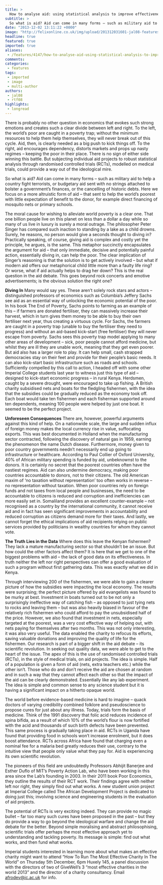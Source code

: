 ```yaml
---
title: >
  How to analyse aid: using statistical analysis to improve effectiveness
subtitle: >
  So what is aid? Aid can come in many forms – such as military aid to help a country fight terrorists, or budgetary aid sent with no strings attached to bolster a government’s finances, or the cancelling of historic debts.
date: "2013-12-02 13:11:22 +0000"
image: "http://felixonline.co.uk/img/upload/201312031601-jal08-features_fmsc-food-distribution-kenya.jpg"
headline: true
featured: true
imported: true
aliases:
 - /features/4147/how-to-analyse-aid-using-statistical-analysis-to-improve-effectiveness
comments:
categories:
 - features
tags:
 - imported
 - image
 - multi-author
authors:
 - jal08
 - rtf08
highlights:
 - longread
---
```


There is probably no other question in economics that evokes such strong emotions and creates such a clear divide between left and right. To the left, the world’s poor are caught in a poverty trap; without the minimum resources to help them help themselves, they will never break out of this cycle. Aid, then, is clearly needed as a big push to kick things off. To the right, aid encourages dependency, distorts markets and props up nasty regimes – keeping the poor in their place. There is no sign of either side winning this battle. But subjecting individual aid projects to robust statistical analysis through randomised controlled trials (RCTs), modelled on medical trials, could provide a way out of the ideological mire.

So what is aid? Aid can come in many forms – such as military aid to help a country fight terrorists, or budgetary aid sent with no strings attached to bolster a government’s finances, or the cancelling of historic debts. Here we focus on a more altruistic form of aid – that sent to help the world’s poorest with little expectation of benefit to the donor, for example direct financing of mosquito nets or primary schools.

The moral cause for wishing to alleviate world poverty is a clear one. That one billion people live on this planet on less than a dollar a day while so many of us live in luxury is surely a moral outrage. The philosopher Peter Singer has compared such inaction to standing by a lake as a child drowns. Surely, he reasons, no person would give a seconds thought to diving in? Practically speaking, of course, giving aid is complex and costly yet the principle, he argues, is the same.
 This metaphor succinctly encapsulates the argument for aid – that only immediate, decisive and potentially painful action, essentially diving in, can help the poor. The clear implication of Singer’s reasoning is that the solution is to get actively involved – but what if modern aid offers our metaphorical child little more than a faulty life ring? Or worse, what if aid actually helps to drag her down? This is the real question in the aid debate. This goes beyond rock concerts and emotive advertisements; is the obvious solution the right one?

__Diving In__
 Many would say yes. These aren’t solely rock stars and actors – distinguished professors of economics such as Columbia’s Jeffery Sachs see aid as an essential way of unlocking the economic potential of the poor. In his book The End of Poverty, Sachs points to farming as an example of this – if farmers are donated fertiliser, they can massively increase their harvest, which in turn gives them money to be able to buy their own fertiliser next year, thus creating a virtuous cycle. For Sachs, the farmers are caught in a poverty trap (unable to buy the fertiliser they need to progress) and without an aid-based kick-start (free fertiliser) they will never escape from poverty. Sachs sees this poverty trap model applying to many other areas of development – sick, poor people cannot afford medicine, but whilst they are ill they are unable work, meaning that they get even poorer. But aid also has a larger role to play. It can help small, cash strapped democracies stay on their feet and provide for their people’s basic needs. It can also kick-start basic infrastructure such as roads and schools.
 Sufficiently compelled by this call to action, I headed off with some other Imperial College students last year to witness just this type of aid – designed to kick-start economic progress – in rural Kenya. Herdsmen, caught by a severe drought, were encouraged to take up fishing. A British charity subsidised nets and boats for the fledgling fishermen, with the idea that the subsidies could be gradually reduced as the economy took off. Each boat would take ten fishermen and each fisherman supported around ten dependents, meaning 100 people were helped by just one boat. It seemed to be the perfect project.

__Unforeseen Consequences__
 There are, however, powerful arguments against this kind of help. On a nationwide scale, the large and sudden influx of foreign money makes the local currency rise in value, suffocating exports. This was best documented in Holland when the manufacturing sector contracted, following the discovery of natural gas in 1959, earning the phenomenon the name Dutch disease. Furthermore, money given to poor country governments needn’t necessarily end up going to infrastructure or healthcare. According to Paul Collier of Oxford University, 40% of African military spending is funded by aid, unbeknownst to the donors. It is certainly no secret that the poorest countries often have the nastiest regimes.
 Aid can also undermine democracy, making poor countries accountable to donors, not to their citizens. The old American maxim of ‘no taxation without representation’ too often works in reverse – no representation without taxation. When poor countries rely on foreign funds and not taxes from local people and businesses, the need to be accountable to citizens is reduced and corruption and inefficiencies can more easily set in. Somaliland provides an excellent counter-example – not recognised as a country by the international community, it cannot receive aid and in fact has seen significant improvements in accountability and reduced corruption as citizens demand more for their taxes. And lastly, we cannot forget the ethical implications of aid recipients relying on public services provided by politicians in wealthy countries for whom they cannot vote.

__The Truth Lies in the Data__
 Where does this leave the Kenyan fishermen? They lack a mature manufacturing sector so that shouldn’t be an issue. But how could the other factors affect them? It is here that we get to one of the biggest problems with aid – the lack of good data on its effectiveness. In truth neither the left nor right perspectives can offer a good evaluation of such a program without first gathering data. This was exactly what we did in Kenya.

Through interviewing 200 of the fishermen, we were able to gain a clearer picture of how the subsidies were impacting the local economy. The results were surprising; the perfect picture offered by aid evangelists was found to be murky at best. Investment in boats turned out to be not only a surprisingly ineffective way of catching fish – as opposed to just tying nets to rocks and leaving them – but was also heavily biased in favour of the relatively rich fishermen who could afford to pay the unsubsidised half of the price. However, we also found that investment in nets, especially targeted at the poorest, was a very cost effective way of helping out, with nets paying for themselves after two months. This was not only interesting, it was also very useful. The data enabled the charity to refocus its efforts, saving valuable donations and improving the quality of life for the fishermen.
 Our research is part of a bigger shift in the aid debate – its scientific revolution. In seeking out quality data, we were able to get to the heart of the issue. The apex of this is the use of randomised controlled trials (RCTs), in the style of medical trials, on aid projects. The idea is simple. Half of a population is given a form of aid (nets, extra teachers etc.) while the other isn’t. Those who do and don’t receive the aid are chosen at random and in such a way that they cannot affect each other so that the impact of the aid can be clearly demonstrated. Essentially like any lab experiment. The idea is simple and common sense to any science student but it is having a significant impact on a hitherto opaque world.

The world before evidence-based medicine is hard to imagine – quack doctors of varying credibility combined folklore and pseudoscience to propose cures for just about any illness. Today, trials form the basis of medicine. Think of the 1991 discovery that folic acid reduces incidence of spina bifida, as a result of which 10% of the world’s flour is now fortified with the acid and thousands of such birth defects have been prevented. This same process is gradually taking place in aid. RCTs in Uganda have found that providing food in schools won’t increase enrolment, but it does boost attendance. RCTs across Africa have found that charging even a nominal fee for a malaria bed greatly reduces their use, contrary to the intuitive view that people only value what they pay for. Aid is experiencing its own scientific revolution.

The pioneers of this field are undoubtedly Professors Abhijit Banerjee and Esther Duflo of MIT’s Poverty Action Lab, who have been working in this area since the Lab’s founding in 2003. In their 2011 book Poor Economics, they outline the results of their RCT work. Their findings agree with neither left nor right, they simply find out what works. A new student union project at Imperial College called The African Development Project is dedicated to doing just this; involving science and engineering students in the evaluation of aid projects.

The potential of RCTs is very exciting indeed. They can provide no magic bullet – far too many such cures have been proposed in the past – but they do provide a way to go beyond the ideological warfare and change the aid debate for the better. Beyond simple moralising and abstract philosophising, scientific trials offer perhaps the most effective approach yet to understanding and tackling poverty. Its message is simple: find out what works, and then fund what works.

Imperial students interested in learning more about what makes an effective charity might want to attend “How To Run The Most Effective Charity In The World” on Thursday 5th December, 6pm Huxely 145, a panel discussion with the directors of two of GiveWell’s 3 “most effective charities in the world 2013” and the director of a charity consultancy. Email afrodev@ic.ac.uk for info.
